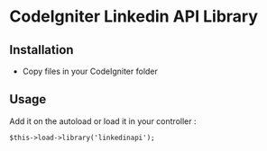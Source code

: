 # CodeIgniter Linkedin API Library

## Installation
- Copy files in your CodeIgniter folder

## Usage
Add it on the autoload or load it in your controller :

    $this->load->library('linkedinapi');


